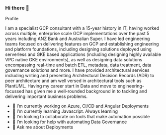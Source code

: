 ### Hi there 👋

<!--
**TomKlimovski/TomKlimovski** is a ✨ _special_ ✨ repository because its `README.md` (this file) appears on your GitHub profile.

Here are some ideas to get you started:

- 🔭 I’m currently working on ...
- 🌱 I’m currently learning ...
- 👯 I’m looking to collaborate on ...
- 🤔 I’m looking for help with ...
- 💬 Ask me about ...
- 📫 How to reach me: ...
- 😄 Pronouns: ...
- ⚡ Fun fact: ...
-->

Profile

I am a specialist GCP consultant with a 15-year history in IT, having worked across multiple, enterprise scale GCP implementations over the past 5 years including ANZ Bank and Australian Super.  I have led engineering teams focused on delivering features on GCP and establishing engineering and platform foundations, including designing solutions deployed using serverless and GKE based applications (including designing highly available VPC native GKE environments), as well as designing data solutions encompassing real-time and batch ETL, metadata, data treatment, data governance solutions and more. I have provided architectural services including writing and presenting Architectural Decision Records (ADR) to peer architecture and am well versed in architectural tools such as PlantUML. Having my career start in Data and move to engineering-focussed has given me a well-rounded background in to tackling and delivering important business problems.

- 🔭 I’m currently working on Azure, CI/CD and Angular Deployments
- 🌱 I’m currently learning Javascript. Always learning
- 👯 I’m looking to collaborate on tools that make automation possible
- 🤔 I’m looking for help with automating Data Governance
- 💬 Ask me about Deployments
